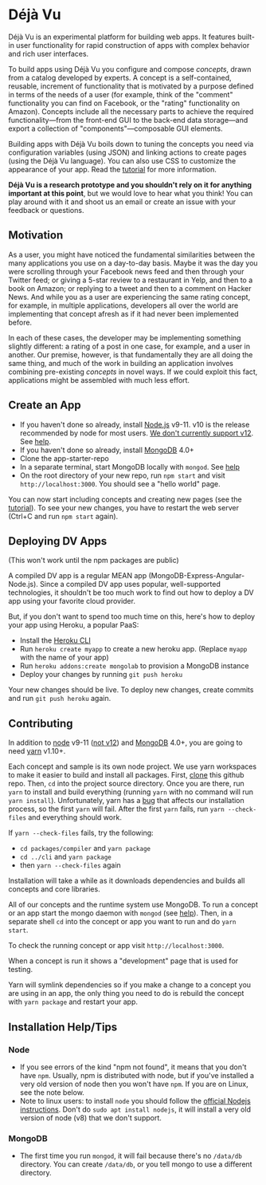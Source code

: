 # Déjà Vu

Déjà Vu is an experimental platform for building web apps. It features
built-in user functionality for rapid construction of apps
with complex behavior and rich user interfaces.

To build apps using Déjà Vu you configure and compose *concepts*, drawn from a catalog
developed by experts. A concept is a self-contained,
reusable, increment of functionality that is motivated by a purpose defined in
terms of the needs of a user (for example, think of the "comment" functionality
you can find on Facebook, or the "rating" functionality on Amazon).
Concepts include all the necessary parts to achieve the required
functionality&mdash;from the front-end GUI to the back-end data
storage&mdash;and export a collection of "components"&mdash;composable GUI elements.

Building apps with Déjà Vu boils down to tuning the concepts you need via
configuration variables (using JSON) and linking actions to create pages (using
the Déjà Vu language). You can also use CSS to customize the appearance of your
app. Read the [tutorial](docs/tutorial.md) for more information.

**Déjà Vu is a research prototype and you shouldn't rely on it for anything
important at this point**, but we would love to hear what you think!
You can play around with it and shoot us an email or create an issue with your
feedback or questions.

## Motivation

As a user, you might have noticed the fundamental similarities between the
many applications you use on a day-to-day basis. Maybe it was the day you
were scrolling through your Facebook news feed and then through your
Twitter feed; or giving a 5-star review to a restaurant in Yelp, and then
to a book on Amazon; or replying to a tweet and then to a comment on Hacker
News. And while you as a user are experiencing the same rating concept, for
example, in multiple applications, developers all over the world are
implementing that concept afresh as if it had never been implemented before.

In each of these cases, the developer may be implementing something slightly
different: a rating of a post in one case, for example, and a user in another.
Our premise, however, is that fundamentally they are all doing the same thing,
and much of the work in building an application involves combining pre-existing
*concepts* in novel ways. If we could exploit this fact, applications might be
assembled with much less effort.

## Create an App

- If you haven't done so already, install [Node.js](https://nodejs.org) v9-11. v10 is the release recommended by node for most
users. [We don't currently support v12](https://github.com/spderosso/deja-vu/issues/352). See [help](#installation-helptips).
- If you haven't done so already, install [MongoDB](https://www.mongodb.com/) 4.0+
- Clone the app-starter-repo
- In a separate terminal, start MongoDB locally with `mongod`. See [help](#installation-helptips)
- On the root directory of your new repo, run `npm start` and visit
`http://localhost:3000`.
You should see a "hello world" page.

You can now start including concepts and creating new pages (see the [tutorial](docs/tutorial.md)). To see your new changes, you have to restart the web
server (Ctrl+C and run `npm start` again).


## Deploying DV Apps

(This won't work until the npm packages are public)

A compiled DV app is a regular MEAN app
(MongoDB-Express-Angular-Node.js). Since a compiled DV app uses popular,
well-supported technologies, it shouldn't be too much work to find out
how to deploy a DV app using your favorite cloud provider.

But, if you don't want to spend too much time on this,
here's how to deploy your app using
Heroku, a popular PaaS:

- Install the [Heroku CLI](https://devcenter.heroku.com/articles/heroku-cli)
- Run `heroku create myapp` to create a new heroku app. (Replace `myapp` with the name of your app)
- Run `heroku addons:create mongolab` to provision a MongoDB instance
- Deploy your changes by running `git push heroku`

Your new changes should be live. To deploy new changes,
create commits and run `git push heroku` again.


## Contributing

In addition to [node](https://nodejs.org) v9-11 ([not v12](https://github.com/spderosso/deja-vu/issues/352)) and [MongoDB](https://www.mongodb.com/) 4.0+, you are going to need [yarn](https://yarnpkg.com) v1.10+.

Each concept and sample is its own node project. We use yarn workspaces to make
it easier to build and install all packages. First,
[clone](https://help.github.com/en/articles/cloning-a-repository) this github repo.
Then, `cd` into the project source directory. 
Once you are there, run `yarn` to install and build everything
(running `yarn` with no command will run `yarn install`).
Unfortunately, yarn has a [bug](https://github.com/yarnpkg/yarn/issues/3421) that
affects our installation process, so the first `yarn` will fail. After
the first `yarn` fails, run `yarn --check-files` and everything should work.

If `yarn --check-files` fails, try the following:
- `cd packages/compiler` and `yarn package`
- `cd ../cli` and `yarn package`
- then `yarn --check-files` again

Installation will take a while as it downloads dependencies and builds all
concepts and core libraries. 

All of our concepts and the runtime system use MongoDB.
To run a concept or an app start the mongo daemon with `mongod` (see [help](#installation-helptips)). Then,
in a separate shell `cd` into the concept or app you want to run and do `yarn start`.

To check the running concept or app visit `http://localhost:3000`.

When a concept is run it shows a "development" page that is used for testing.

Yarn will symlink dependencies so if you make a change to a concept you are using
in an app, the only thing you need to do is rebuild the concept with
`yarn package` and restart your app.

## Installation Help/Tips

### Node

- If you see errors of the kind "npm not found", it means
that you don't have `npm`. Usually, npm is distributed with node, but if you've installed
a very old version of node then you won't have `npm`. If you are on Linux, see the note
below.
- Note to linux users: to install `node` you should follow the
[official Nodejs instructions](https://nodejs.org/en/download/package-manager/).
Don't do `sudo apt install nodejs`, it will install a very old version of node (v8)
that we don't support.

### MongoDB

- The first time you run `mongod`, it will fail because there's no
`/data/db` directory. You can create `/data/db`, or you tell mongo to use
a different directory.

